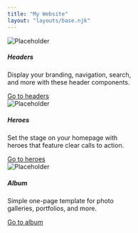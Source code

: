 ```yaml
---
title: "My Website"
layout: "layouts/base.njk"
---
```


<div class="row m-3">
<div class="card" style="width: 18rem;">
  <img src="https://via.placeholder.com/600x400/c9cbff/0000ff" class="card-img-top" alt="Placeholder">
  <div class="card-body">
    <h5 class="card-title">Headers</h5>
    <p class="card-text">Display your branding, navigation, search, and more with these header components.</p>
    <a href="headers" class="btn btn-primary">Go to headers</a>
  </div>
</div>

<div class="card" style="width: 18rem;">
  <img src="https://via.placeholder.com/600x400/c9cbff/0000ff" class="card-img-top" alt="Placeholder">
  <div class="card-body">
    <h5 class="card-title">Heroes</h5>
    <p class="card-text">Set the stage on your homepage with heroes that feature clear calls to action.</p>
    <a href="heroes" class="btn btn-primary">Go to heroes</a>
  </div>
</div>
</div>

<div class="card" style="width: 18rem;">
  <img src="https://via.placeholder.com/600x400/c9cbff/0000ff" class="card-img-top" alt="Placeholder">
  <div class="card-body">
    <h5 class="card-title">Album</h5>
    <p class="card-text">Simple one-page template for photo galleries, portfolios, and more.</p>
    <a href="album" class="btn btn-primary">Go to album</a>
  </div>
</div>
</div>

